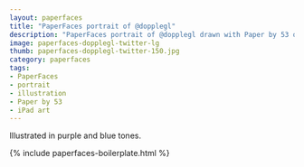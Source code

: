 ```yaml
---
layout: paperfaces
title: "PaperFaces portrait of @dopplegl"
description: "PaperFaces portrait of @dopplegl drawn with Paper by 53 on an iPad."
image: paperfaces-dopplegl-twitter-lg
thumb: paperfaces-dopplegl-twitter-150.jpg
category: paperfaces
tags: 
- PaperFaces
- portrait
- illustration
- Paper by 53
- iPad art
---
```


Illustrated in purple and blue tones.

{% include paperfaces-boilerplate.html %}